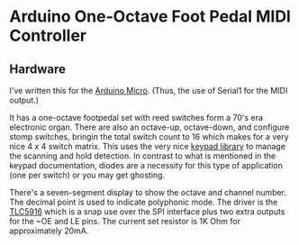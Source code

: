 # Arduino One-Octave Foot Pedal MIDI Controller

## Hardware 

I've written this for the [Arduino Micro](http://arduino.cc/en/Main/ArduinoBoardMicro). 
(Thus, the use of Serial1 for the MIDI output.) 

It has a one-octave footpedal set 
with reed switches form a 70's era electronic organ. There are also an octave-up, octave-down, 
and configure stomp switches, bringin the total switch count to 16 which makes for a very nice 4 x 4 
switch matrix. This uses the very nice [keypad library](http://playground.arduino.cc/Code/Keypad)
to manage the scanning and hold detection. In contrast to what is mentioned in the keypad 
documentation, diodes are a necessity for this type of application (one per switch) or you may get ghosting. 

There's a seven-segment display to show the octave and channel number. 
The decimal point is used to indicate polyphonic mode. 
The driver is the [TLC5916](http://www.ti.com/product/tlc5916) which is a snap use over the SPI interface 
plus two extra outputs for the ~OE and LE pins. The current set resistor is 1K Ohm for approximately 20mA. 

